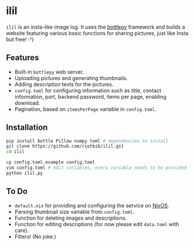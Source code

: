 # ilil

`ilil` is an insta-like image log. It uses the 
[bottlepy](https://github.com/bottlepy/bottle) framework and builds a website
featuring various basic functions for sharing pictures, just like Insta but free! :^)


## Features

- Built-in `bottlepy` web server.
- Uploading pictures and generating thumbnails.
- Adding description texts for the pictures.
- `config.toml` for configuring information such as title, contact information,
  port, backend password, items per page, enabling download.
- Pagination, based on `itemsPerPage` variable in `config.toml`.


## Installation


```bash
pip install bottle Pillow numpy toml # dependencies to install
git clone https://github.com/riotbib/ilil.git
cd ilil

cp config.toml.example config.toml
vim config.toml # edit variables, every variable needs to be provided
python ilil.py
```


## To Do

- `default.nix` for providing and configuring the service on
  [NixOS](https://nixos.org).
- Parsing thumbnail size variable from `config.toml`.
- Function for deleting images and descriptions.
- Function for editing descriptions (for now please edit `data.toml` with care).
- Filters! (No joke.)
